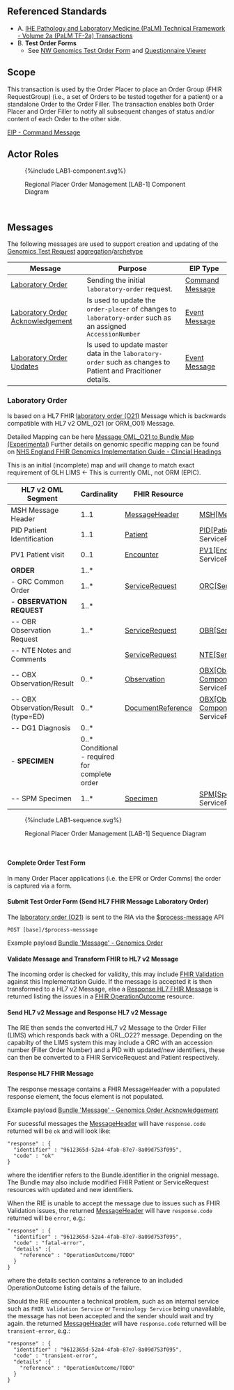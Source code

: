 
## Referenced Standards

- A. [IHE Pathology and Laboratory Medicine (PaLM) Technical Framework - Volume 2a (PaLM TF-2a) Transactions](https://www.ihe.net/uploadedFiles/Documents/PaLM/IHE_PaLM_TF_Vol2a.pdf)
- B. **Test Order Forms**
  - See [NW Genomics Test Order Form](Questionnaire-NW-Genomics-Test-Order.html) and [Questionnaire Viewer](https://project-wildfyre.github.io/questionnaire-viewer/?q=https://fhir-mft.github.io/FHIRGenomics/Questionnaire-NW-Genomics-Test-Order.json)

## Scope

This transaction is used by the Order Placer to place an Order Group (FHIR RequestGroup) (i.e., a set of Orders to be tested together for a patient) or a standalone Order to the Order Filler. The transaction enables both Order Placer and Order Filler to notify all subsequent changes of status and/or content of each Order to the other side.

[EIP - Command Message](https://www.enterpriseintegrationpatterns.com/patterns/messaging/CommandMessage.html)

## Actor Roles

<figure>
{%include LAB1-component.svg%}
<p id="fX.X.X.X-X" class="figureTitle">Regional Placer Order Management [LAB-1] Component Diagram</p>
</figure>
<br clear="all">


## Messages

The following messages are used to support creation and updating of the [Genomics Test Request](vol3.html#genomic-test-request-entity-model) [aggregation](https://martinfowler.com/bliki/AggregationAndComposition.html)/[archetype](https://en.wikipedia.org/wiki/Archetype_(information_science)) 

| Message                                                               | Purpose                                                                                                     | EIP Type                                                                                                |
|-----------------------------------------------------------------------|-------------------------------------------------------------------------------------------------------------|---------------------------------------------------------------------------------------------------------|
| [Laboratory Order](#laboratory-order)               | Sending the initial `laboratory-order` request.                                                              | [Command Message](https://www.enterpriseintegrationpatterns.com/patterns/messaging/CommandMessage.html) |
| [Laboratory Order Acknowledgement](#laboratory-order-acknowledgement) | Is used to update the `order-placer` of changes to `laboratory-order` such as an assigned `AccessionNumber` | [Event Message](https://www.enterpriseintegrationpatterns.com/patterns/messaging/EventMessage.html)     |                                                                                      |
| [Laboratory Order Updates](#laboratory-order-updates)   | Is used to update master data in the `laboratory-order` such as changes to Patient and Pracitioner details. | [Event Message](https://www.enterpriseintegrationpatterns.com/patterns/messaging/EventMessage.html)     |

### Laboratory Order

Is based on a HL7 FHIR [laboratory order (O21)](MessageDefinition-laboratory-order.html) Message which is backwards compatible with HL7 v2 OML_O21 (or ORM_O01) Message.

Detailed Mapping can be here [Message OML_O21 to Bundle Map (Experimental)](https://build.fhir.org/ig/HL7/v2-to-fhir/ConceptMap-message-oml-o21-to-bundle.html)
Further details on genomic specific mapping can be found on [NHS England FHIR Genomics Implementation Guide - Clincial Headings](https://simplifier.net/guide/fhir-genomics-implementation-guide/Home/Design/Clinicalheadings)

This is an initial (incomplete) map and will change to match exact requirement of GLH LIMS <- This is currently OML, not ORM (EPIC).

| HL7 v2 OML Segment                  | Cardinality                                     | FHIR Resource                                                   | Map                                                                                                                                                           | 
|-------------------------------------|-------------------------------------------------|-----------------------------------------------------------------|---------------------------------------------------------------------------------------------------------------------------------------------------------------|
| MSH Message Header                  | 1..1                                            | [MessageHeader](StructureDefinition-MessageHeader.html)         | [MSH[MessageHeader]](https://build.fhir.org/ig/HL7/v2-to-fhir/ConceptMap-segment-msh-to-messageheader.html)                                                   |
| PID Patient Identification          | 1..1                                            | [Patient](StructureDefinition-Patient.html)                     | [PID[Patient]](https://build.fhir.org/ig/HL7/v2-to-fhir/ConceptMap-segment-pid-to-patient.html) via ServiceRequest.subject                                    |                                                                                          |
| PV1 Patient visit                   | 0..1                                            | [Encounter](StructureDefinition-Encounter.html)                 | [PV1[Encounter]](https://build.fhir.org/ig/HL7/v2-to-fhir/ConceptMap-segment-pv1-to-encounter.html) via ServiceRequest.encounter                              | 
| **ORDER**                           | 1..*                                            |                                                                 |                                                                                                                                                               |
| - ORC Common Order                  | 1..*                                            | [ServiceRequest](StructureDefinition-ServiceRequest.html)       | [ORC[ServiceRequest]](https://build.fhir.org/ig/HL7/v2-to-fhir/ConceptMap-segment-orc-to-servicerequest.html)                                                 |
| - **OBSERVATION REQUEST**           | 1..*                                            |                                                                 |                                                                                                                                                               |
| -- OBR Observation Request          | 1..*                                            | [ServiceRequest](StructureDefinition-ServiceRequest.html)       | [OBR[ServiceRequest]](https://build.fhir.org/ig/HL7/v2-to-fhir/ConceptMap-segment-obr-to-servicerequest.html)                                                 |
| -- NTE Notes and Comments           |                                                 | [ServiceRequest](StructureDefinition-ServiceRequest.html)       | [NTE[ServiceRequest]](https://build.fhir.org/ig/HL7/v2-to-fhir/ConceptMap-segment-nte-to-servicerequest.html)                                                 |
| -- OBX Observation/Result           | 0..*                                            | [Observation](StructureDefinition-Observation.html)             | [OBX[Observation-Component]](https://build.fhir.org/ig/HL7/v2-to-fhir/ConceptMap-segment-obx-component-to-observation.html) via ServiceRequest.supportingInfo |
| -- OBX Observation/Result (type=ED) | 0..*                                            | [DocumentReference](StructureDefinition-DocumentReference.html) | [OBX[Observation-Component]](https://build.fhir.org/ig/HL7/v2-to-fhir/ConceptMap-segment-obx-to-documentreference.html) via ServiceRequest.supportingInfo     |
| -- DG1 Diagnosis                    | 0..*                                            |                                                                 |                                                                                                                                                               | ServiceRequest.resasonCode    |  
| - **SPECIMEN**                      | 0..*  Conditional - required for complete order |                                                                 |                                                                                                                                                               |
| -- SPM Specimen                     | 1..*                                            | [Specimen](StructureDefinition-Specimen.html)                   | [SPM[Specimen]](https://build.fhir.org/ig/HL7/v2-to-fhir/ConceptMap-segment-spm-to-specimen.html) via ServiceRequest.specimen                                 |                                                                                                         |


<figure>
{%include LAB1-sequence.svg%}
<p id="fX.X.X.X-X" class="figureTitle">Regional Placer Order Management [LAB-1] Sequence Diagram</p>
</figure>
<br clear="all">

#### Complete Order Test Form

In many Order Placer applications (i.e. the EPR or Order Comms) the order is captured via a form.

#### Submit Test Order Form (Send HL7 FHIR Message Laboratory Order)

The  [laboratory order (O21)](MessageDefinition-laboratory-order.html) is sent to the RIA via the [$process-message](OperationDefinition-ProcessMessage.html) API

```
POST [base]/$process-messsage
```

Example payload [Bundle 'Message' - Genomics Order](Bundle-GenomicsOrderMessageAttachment.html) 

#### Validate Message and Transform FHIR to HL7 v2 Message 

The incoming order is checked for validity, this may include [FHIR Validation](https://hl7.org/fhir/R4/validation.html) against this Implementation Guide. If the message is accepted it is then transformed to a HL7 v2 Message, else a [Response HL7 FHIR Message](#response-hl7-fhir-message) is returned listing the issues in a [FHIR OperationOutcome](StructureDefinition-OperationOutcome.html) resource.

#### Send HL7 v2 Message and Response HL7 v2 Message

The RIE then sends the converted HL7 v2 Message to the Order Filler (LIMS) which responds back with a ORL_O22? message. Depending on the capabilty of the LIMS system this may include a ORC with an accession number (Filler Order Number) and a PID with updated/new identifiers, these can then be converted to a FHIR ServiceRequest and Patient respectively. 

#### Response HL7 FHIR Message

The response message contains a FHIR MessageHeader with a populated response element, the focus element is not populated.

Example payload [Bundle 'Message' - Genomics Order Acknowledgement](Bundle-GenomicsOrderMessageAcknowledgement.html)

For sucessful messages the [MessageHeader](StructureDefinition-MessageHeader.html) will have `response.code` returned will be `ok` and will look like:

```
"response" : {
  "identifier" : "9612365d-52a4-4fab-87e7-8a09d753f095",
  "code" : "ok"
}
```
where the identifier refers to the Bundle.identifier in the orignial message. The Bundle may also include modified FHIR Patient or ServiceRequest resources with updated and new identifiers.

When the RIE is unable to accept the message due to issues such as FHIR Validation issues, the returned [MessageHeader](StructureDefinition-MessageHeader.html) will have `response.code` returned will be `error`, e.g.:

```
"response" : {
  "identifier" : "9612365d-52a4-4fab-87e7-8a09d753f095",
  "code" : "fatal-error",
  "details" :{
    "reference" : "OperationOutcome/TODO"
  }
}
```

where the details section contains a reference to an included OperationOutcome listing details of the failure.

Should the RIE encounter a technical problem, such as an internal service such as `FHIR Validation Service` or `Terminology Service` being unavailable, the message has not been accepted and the sender should wait and try again. the returned [MessageHeader](StructureDefinition-MessageHeader.html) will have `response.code` returned will be `transient-error`, e.g.: 

```
"response" : {
  "identifier" : "9612365d-52a4-4fab-87e7-8a09d753f095",
  "code" : "transient-error",
  "details" :{
    "reference" : "OperationOutcome/TODO"
  }
}
```
